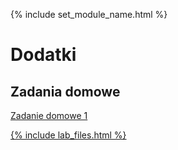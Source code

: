 {% include set_module_name.html %}

# Dodatki
## Zadania domowe
<div>
    <p class="view"><a href="{{ site.baseurl }}/dodatki/zadanie-dowmowe1.md">Zadanie domowe 1</p
</div>
{% include lab_files.html %}



